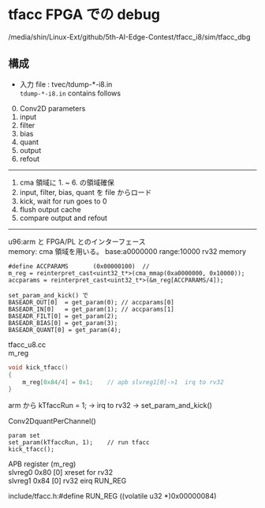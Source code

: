 
# tfacc FPGA での debug 

/media/shin/Linux-Ext/github/5th-AI-Edge-Contest/tfacc_i8/sim/tfacc_dbg  

## 構成  

- 入力 file :  tvec/tdump-*-i8.in  
    `tdump-*-i8.in` contains  follows  

0. Conv2D parameters  
1. input  
2. filter  
3. bias  
4. quant  
5. output  
6. refout  

----

1. cma 領域に 1. ~ 6. の領域確保  
2. input, filter, bias, quant を file からロード  
3. kick, wait for run goes to 0  
4. flush output cache  
5. compare output and refout  

----

u96:arm と FPGA/PL とのインターフェース  
memory: cma 領域を用いる。
base:a0000000 range:10000  rv32 memory  

    #define ACCPARAMS       (0x00000100)  // 
    m_reg = reinterpret_cast<uint32_t*>(cma_mmap(0xa0000000, 0x10000));
    accparams = reinterpret_cast<uint32_t*>(&m_reg[ACCPARAMS/4]);

    set_param_and_kick() で 
    BASEADR_OUT[0]  = get_param(0); // accparams[0]
    BASEADR_IN[0]   = get_param(1); // accparams[1]
    BASEADR_FILT[0] = get_param(2);
    BASEADR_BIAS[0] = get_param(3);
    BASEADR_QUANT[0] = get_param(4);

tfacc_u8.cc  
m_reg  

```C
void kick_tfacc()
{
    m_reg[0x84/4] = 0x1;    // apb slvreg1[0]->1  irq to rv32  
}
```

arm から kTfaccRun = 1; -> irq to rv32 ->  set_param_and_kick()  

Conv2DquantPerChannel()  

    param set  
    set_param(kTfaccRun, 1);    // run tfacc
    kick_tfacc();

APB register (m_reg)  
slvreg0  0x80  [0] xreset for rv32  
slvreg1  0x84  [0] rv32 eirq  RUN_REG  

include/tfacc.h:#define RUN_REG         ((volatile u32 *)0x00000084)  




